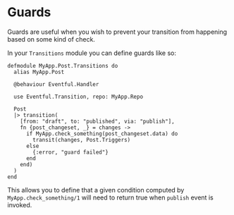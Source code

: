 # Guards

Guards are useful when you wish to prevent your transition from happening based on some kind of check.

In your `Transitions` module you can define guards like so:

```
defmodule MyApp.Post.Transitions do
  alias MyApp.Post

  @behaviour Eventful.Handler

  use Eventful.Transition, repo: MyApp.Repo

  Post
  |> transition(
    [from: "draft", to: "published", via: "publish"],
    fn {post_changeset, _} = changes ->
      if MyApp.check_something(post_changeset.data) do
        transit(changes, Post.Triggers)
      else
        {:error, "guard failed"}
      end
    end)
  )
end
```

This allows you to define that a given condition computed by `MyApp.check_something/1` will need to return true when `publish` event is invoked.
